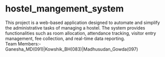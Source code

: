 # hostel_mangement_system

This project is a web-based application designed to automate and simplify the administrative tasks of managing a hostel. The system provides functionalities such as room allocation, attendance tracking, visitor entry management, fee collection, and real-time data reporting.
<br>
Team Members:- Ganesha_MD(091)|Kowshik_BH(083)|Madhusudan_Gowda(097)
